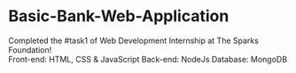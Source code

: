 # Basic-Bank-Web-Application
Completed the #task1 of Web Development Internship at The Sparks Foundation!  
Front-end: HTML, CSS &amp; JavaScript Back-end: NodeJs Database: MongoDB
